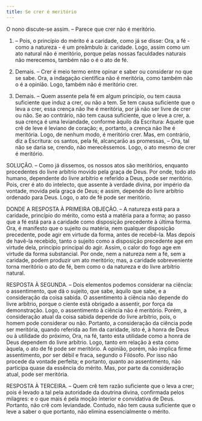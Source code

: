 ```yaml
---
title: Se crer é meritório
---
```


O nono discute-se assim. – Parece que crer não é meritório.  

1. – Pois, o princípio do mérito é a caridade, como já se disse: Ora, a fé - como a natureza - é um preâmbulo à: caridade. Logo, assim como um ato natural não é meritório, porque pelas nossas faculdades naturais não merecemos, também não o é o ato de fé.  

2. Demais. – Crer é meio termo entre opinar e saber ou considerar no que se sabe. Ora, a indagação científica não é meritória, como também não o é a opinião. Logo, também não é meritório crer.  

3. Demais. – Quem assente pela fé em algum princípio, ou tem causa suficiente que induz a crer, ou não a tem. Se tem causa suficiente que o leva a crer, essa crença não lhe é meritória, por já não ser livre de crer ou não. Se ao contrário, não tem causa suficiente, que o leve a crer, a. sua crença é uma leviandade, conforme àquilo da Escritura: Aquele que crê de leve é leviano de coração; e, portanto, a crença não lhe é meritória. Logo, de nenhum modo, é meritório crer.  Mas, em contrário, diz a Escritura: os santos, pela fé, alcançarão as promessas, – Ora, tal não se daria se, crendo, não merecêssemos. Logo, o ato mesmo de crer é meritório.  

SOLUÇÃO. – Como já dissemos, os nossos atos são meritórios, enquanto procedentes do livre arbítrio movido pela graça de Deus. Por onde, todo ato humano, dependente do livre arbítrio e referido a Deus, pode ser meritório. Pois, crer é ato do intelecto, que assente à verdade divina, por império da vontade, movida pela graça de Deus; e assim, depende do livre arbítrio ordenado para Deus. Logo, o ato de fé pode ser meritório.  

DONDE A RESPOSTA À PRIMEIRA OBJEÇÃO. – A natureza está para a caridade, princípio do mérito, como está a matéria para a forma; ao passo que a fé está para a caridade como disposição precedente à última forma. Ora, é manifesto que o sujeito ou matéria, nem qualquer disposição precedente, pode agir em virtude da forma, antes de recebê-la. Mas depois de havê-la recebido, tanto o sujeito como a disposição precedente age em virtude dela, princípio principal do agir. Assim, o calor do fogo age em virtude da forma substancial. Por onde, nem a natureza nem a fé, sem a caridade, podem produzir um ato meritório; mas, a caridade sobreveniente torna meritório o ato de fé, bem como o da natureza e do livre arbítrio natural.  

RESPOSTA À SEGUNDA. – Dois elementos podemos considerar na ciência: o assentimento, que dá o sujeito, que sabe, àquilo que sabe, e a consideração da coisa sabida. O assentimento à ciência não depende do livre arbítrio, porque o ciente está obrigado a assentir, por força da demonstração. Logo, o assentimento à ciência não é meritório. Porém, a consideração atual da coisa sabida depende do livre arbítrio, pois, o homem pode considerar ou não. Portanto, a consideração da ciência pode ser meritória, quando referida ao fim da caridade, isto é, à honra de Deus ou à utilidade do próximo, Ora, na fé, tanto esta utilidade como a honra de Deus dependem do livre arbítrio. Logo, tanto em relação à esta como àquela, o ato de fé pode ser meritório. A opinião, porém, não implica firme assentimento, por ser débil e fraca, segundo o Filósofo. Por isso não procede da vontade perfeita; e portanto, quanto ao assentimento, não participa quase da essência do mérito. Mas, por parte da consideração atual, pode ser meritória. 

RESPOSTA À TERCEIRA. – Quem crê tem razão suficiente que o leva a crer; pois é levado a tal pela autoridade da doutrina divina, confirmada pelos milagres: e o que mais é pela moção interior e convidativa de Deus. Portanto, não crê com leviandade. Contudo, não tem causa suficiente que o leve a saber o que portanto, não elimina essencialmente o mérito.